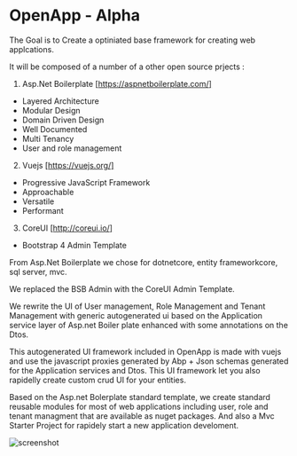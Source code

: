 # OpenApp  - Alpha

The Goal is to Create a optiniated base framework for creating web applcations.

It will be composed of a number of a other open source prjects :

1. Asp.Net Boilerplate [https://aspnetboilerplate.com/]
* Layered Architecture
* Modular Design
* Domain Driven Design
* Well Documented
* Multi Tenancy
* User and role management

2. Vuejs [https://vuejs.org/]
* Progressive JavaScript Framework
* Approachable
* Versatile
* Performant

3. CoreUI [http://coreui.io/]
* Bootstrap 4 Admin Template

From Asp.Net Boilerplate we chose for dotnetcore, entity frameworkcore, sql server, mvc.

We replaced the BSB Admin with the CoreUI Admin Template.

We rewrite the UI of User management, Role Management and Tenant Management with generic autogenerated ui based on the Application service layer of Asp.net Boiler plate enhanced with some annotations on the Dtos.

This autogenerated UI framework included in OpenApp is made with vuejs and use the javascript proxies generated by Abp + Json schemas generated for the Application services and Dtos. This UI framework let you also rapidelly create custom crud UI for your entities.

Based on the Asp.net Bolerplate standard template, we create standard reusable modules for most of web applications including user, role and tenant managment that are available as nuget packages. And also a Mvc Starter Project for rapidely start a new application develoment.

![screenshot](https://raw.githubusercontent.com/sachatrauwaen/OpenApp/develop/screenshot-openapp.JPG)
